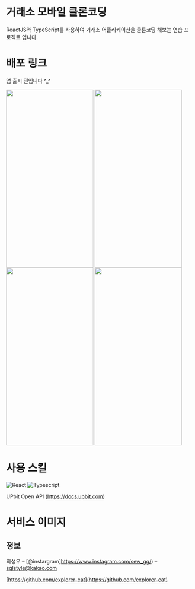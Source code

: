 # 거래소 모바일 클론코딩
> 
>

ReactJS와 TypeScript를 사용하여 거래소 어플리케이션을 클론코딩 해보는 연습 프로젝트 입니다.


# 배포 링크


앱 출시 전입니다 ^_^

<img src = "https://user-images.githubusercontent.com/55500077/188664629-6704dd25-13e3-4279-b78c-ecbf7160ee1e.jpeg" style = "width:235px; height:480px; margin-right:4px"><img src = "https://user-images.githubusercontent.com/55500077/188664696-d06d200b-bc93-43e4-8fcc-091c9681d136.jpeg" style = "width:235px; height:480px;margin-right:4px">
<img src = "https://user-images.githubusercontent.com/55500077/188664774-04deddf9-b723-4bd6-8c8f-e4e7abb79dc4.jpeg" style = "width:235px; height:480px;margin-right:4px"><img src = "https://user-images.githubusercontent.com/55500077/188664847-ab5ef9ae-f844-4ede-a4bc-513ae55687b1.jpeg" style = "width:235px; height:480px">

# 사용 스킬

<img alt="React" src ="https://img.shields.io/badge/-ReactJs-61DAFB.svg?&style=for-the-badge&logo=React&logoColor=black"/>  <img alt="Typescript" src ="https://img.shields.io/badge/TypeScript-007ACC?style=for-the-badge&logo=typescript&logoColor=white"/> 

UPbit Open API (https://docs.upbit.com)

# 서비스 이미지
> 

## 정보

최성우 – [@instargram]https://www.instagram.com/sew_gg/) – sqlstyle@kakao.com

[https://github.com/explorer-cat](https://github.com/explorer-cat)
